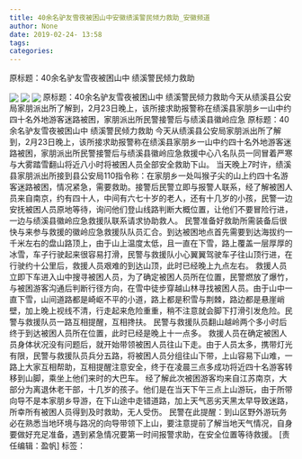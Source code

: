 ```yaml
---
title: 40余名驴友雪夜被困山中安徽绩溪警民倾力救助_安徽频道
author: None
date: 2019-02-24- 13:58
tags: 
categories: 
---
```

原标题：40余名驴友雪夜被困山中 绩溪警民倾力救助
<!-- more -->
                
<img align="center" border="0" src="http://p1.ifengimg.com/fck/2019_09/64269ecb060416f_w700_h525.jpg" />
                
<img align="center" border="0" src="http://p1.ifengimg.com/fck/2019_09/f0f20fa39ee31fd_w700_h525.jpg" />
            
<img align="center" border="0" src="http://p2.ifengimg.com/a/2016/0810/204c433878d5cf9size1_w16_h16.png" />
原标题：40余名驴友雪夜被困山中 绩溪警民倾力救助今天从绩溪县公安局家朋派出所了解到，2月23日晚上，该所接求助报警称在绩溪县家朋乡一山中约四十名外地游客迷路被困，家朋派出所民警接警后与绩溪县徽岭应急
原标题：40余名驴友雪夜被困山中 绩溪警民倾力救助
今天从绩溪县公安局家朋派出所了解到，2月23日晚上，该所接求助报警称在绩溪县家朋乡一山中约四十名外地游客迷路被困，家朋派出所民警接警后与绩溪县徽岭应急救援中心八名队员一同冒着严寒与大雾踏雪翻山将近八小时将被困人员全部安全救助下山。
当天晚上7时许，绩溪县家朋派出所接到县公安局110指令称：在家朋乡一处叫猴子尖的山上约四十名游客迷路被困，情况紧急，需要救助。接警后民警立即与报警人联系，经了解被困人员来自南京，约有四十人，中间有六七十岁的老人，还有十几岁的小孩，民警一边安抚被困人员原地等待，询问他们登山线路判断大概位置，让他们不要冒险行进，一边与绩溪县徽岭应急救援队联系请求协助救人。
民警准备好救助所需装备后很快与来参与救援的徽岭应急救援队队员汇合。到达被困地点首先需要到达海拔约一千米左右的盘山路顶上，由于山上温度太低，且一直在下雪，路上覆盖一层厚厚的冰雪，车子行驶起来很容易打滑，民警与救援队小心翼翼驾驶车子往山顶行进，在行驶约十公里后，救援人员艰难的到达山顶，此时已经晚上九点左右。
救援人员立即下车进入山中搜寻被困人员，为了确定被困人员所在位置，民警燃放了爆竹，与被困游客沟通后判断行径方向，在雪中徒步穿越山林寻找被困人员。由于山中一直下雪，山间道路都是崎岖不平的小道，路上都是积雪与荆棘，路边都是悬崖峭壁，加上晚上视线不清，行走起来危险重重，稍不注意就会脚下打滑引发危险。民警与救援队员一路互相提醒，互相搀扶。
民警与救援队员翻山越岭两个多小时后终于到达被困人员所在位置，此时已经是晚上十一点多。
救援人员在确定被困人员身体状况没有问题后，就开始带领被困人员往山下走。由于人员太多，携带灯光有限，民警与救援队员兵分五路，将被困人员分组往山下带，上山容易下山难，一路上大家互相帮助，互相提醒注意安全，终于在凌晨三点多成功将近四十名游客转移到山脚，乘坐上他们来时的大巴车。
经了解此次被困游客均来自江苏南京，大部分为离退休老干部，十几岁的孩子。他们是在当天下午三点上山游玩，由于所带向导不是本家朋乡导游，在下山途中走错道路，加上天气恶劣天黑太早导致迷路，所幸所有被困人员得到及时救助，无人受伤。
民警在此提醒：到山区野外游玩务必在熟悉当地环境与路况的向导带领下上山，要注意提前了解当地天气情况，自身要做好充足准备，遇到紧急情况要第一时间报警求助，在安全位置等待救援。
[责任编辑：盈帆]
标签：
 
             

